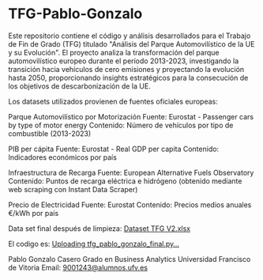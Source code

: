 # TFG-Pablo-Gonzalo

Este repositorio contiene el código y análisis desarrollados para el Trabajo de Fin de Grado (TFG) titulado "Análisis del Parque Automovilístico de la UE y su Evolución".
El proyecto analiza la transformación del parque automovilístico europeo durante el período 2013-2023, investigando la transición hacia vehículos de cero emisiones y proyectando la evolución hasta 2050, proporcionando insights estratégicos para la consecución de los objetivos de descarbonización de la UE.

Los datasets utilizados provienen de fuentes oficiales europeas:

Parque Automovilístico por Motorización
Fuente: Eurostat - Passenger cars by type of motor energy
Contenido: Número de vehículos por tipo de combustible (2013-2023)

PIB per cápita
Fuente: Eurostat - Real GDP per capita
Contenido: Indicadores económicos por país

Infraestructura de Recarga
Fuente: European Alternative Fuels Observatory
Contenido: Puntos de recarga eléctrica e hidrógeno (obtenido mediante web scraping con Instant Data Scraper)

Precio de Electricidad
Fuente: Eurostat
Contenido: Precios medios anuales €/kWh por país

Data set final después de limpieza:
[Dataset TFG V2.xlsx](https://github.com/user-attachments/files/20229235/Dataset.TFG.V2.xlsx)

El codigo es: 
[Uploading tfg_pablo_gonzalo_final.py…]()


Pablo Gonzalo Casero
Grado en Business Analytics
Universidad Francisco de Vitoria
Email: 9001243@alumnos.ufv.es
